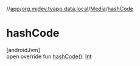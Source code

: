 //[app](../../../index.md)/[org.mjdev.tvapp.data.local](../index.md)/[Media](index.md)/[hashCode](hash-code.md)

# hashCode

[androidJvm]\
open override fun [hashCode](hash-code.md)(): [Int](https://kotlinlang.org/api/latest/jvm/stdlib/kotlin/-int/index.html)
